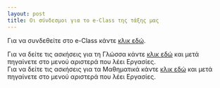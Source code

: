 ```yaml
---
layout: post
title: Οι σύνδεσμοι για το e-Class της τάξης μας
---
```


Για να συνδεθείτε στο e-Class κάντε [κλικ εδώ](https://eclass.sch.gr/).  

Για να δείτε τις ασκήσεις για τη Γλώσσα κάντε [κλικ εδώ](https://eclass01.sch.gr/courses/9010593105/) και μετά πηγαίνετε στο μενού αριστερά που λέει Εργασίες.  
Για να δείτε τις ασκήσεις για τα Μαθηματικά κάντε [κλικ εδώ](https://eclass01.sch.gr/courses/9010408106/) και μετά πηγαίνετε στο μενού αριστερά που λέει Εργασίες.
